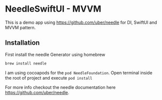 # NeedleSwiftUI - MVVM
This is a demo app using https://github.com/uber/needle for DI, SwiftUI and MVVM pattern.

## Installation
First install the needle Generator using homebrew

```sh
brew install needle
```
I am using cocoapods for the  `pod NeedleFoundation`.
Open terminal inside the root of project and execute `pod install`

For more info checkout the needle documentation here https://github.com/uber/needle.
